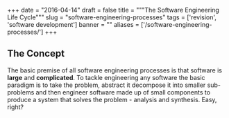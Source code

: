 
+++
date = "2016-04-14"
draft = false
title = """The Software Engineering Life Cycle"""
slug = "software-engineering-processes"
tags = ['revision', 'software development']
banner = ""
aliases = ['/software-engineering-processes/']
+++

## The Concept

The basic premise of all software engineering processes is that software is **large** and **complicated**. To tackle engineering any software the basic paradigm is to take the problem, abstract it decompose it into smaller sub-problems and then engineer software made up of small components to produce a system that solves the problem - analysis and synthesis. Easy, right?
